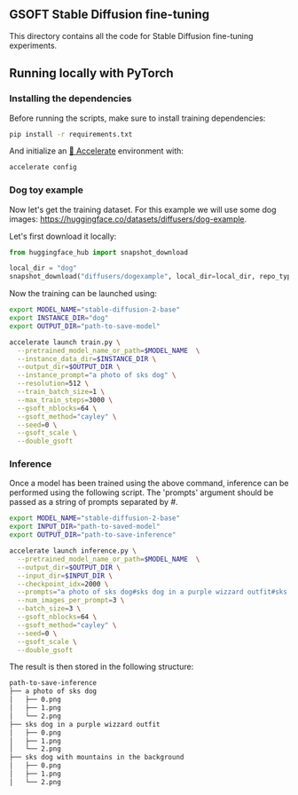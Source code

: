 ## GSOFT Stable Diffusion fine-tuning
This directory contains all the code for Stable Diffusion fine-tuning experiments.

## Running locally with PyTorch
### Installing the dependencies

Before running the scripts, make sure to install training dependencies:

```bash
pip install -r requirements.txt
```

And initialize an [🤗 Accelerate](https://github.com/huggingface/accelerate/) environment with:

```bash
accelerate config
```

### Dog toy example

Now let's get the training dataset. For this example we will use some dog images: https://huggingface.co/datasets/diffusers/dog-example.

Let's first download it locally:

```py
from huggingface_hub import snapshot_download

local_dir = "dog"
snapshot_download("diffusers/dogexample", local_dir=local_dir, repo_type="dataset", ignore_patterns=".gitattributes")
```

Now the training can be launched using:

```bash
export MODEL_NAME="stable-diffusion-2-base"
export INSTANCE_DIR="dog"
export OUTPUT_DIR="path-to-save-model"

accelerate launch train.py \
  --pretrained_model_name_or_path=$MODEL_NAME  \
  --instance_data_dir=$INSTANCE_DIR \
  --output_dir=$OUTPUT_DIR \
  --instance_prompt="a photo of sks dog" \
  --resolution=512 \
  --train_batch_size=1 \
  --max_train_steps=3000 \
  --gsoft_nblocks=64 \
  --gsoft_method="cayley" \
  --seed=0 \
  --gsoft_scale \
  --double_gsoft
```

### Inference

Once a model has been trained using the above command, inference can be performed using the following script. The 'prompts' argument should be passed as a string of prompts separated by #.

```bash
export MODEL_NAME="stable-diffusion-2-base"
export INPUT_DIR="path-to-saved-model"
export OUTPUT_DIR="path-to-save-inference"

accelerate launch inference.py \
  --pretrained_model_name_or_path=$MODEL_NAME  \
  --output_dir=$OUTPUT_DIR \
  --input_dir=$INPUT_DIR \
  --checkpoint_idx=2000 \
  --prompts="a photo of sks dog#sks dog in a purple wizzard outfit#sks dog with mountains in the background" \
  --num_images_per_prompt=3 \
  --batch_size=3 \
  --gsoft_nblocks=64 \
  --gsoft_method="cayley" \
  --seed=0 \
  --gsoft_scale \
  --double_gsoft
```

The result is then stored in the following structure:

```md
path-to-save-inference
├── a photo of sks dog
│   ├── 0.png
│   ├── 1.png
│   └── 2.png
├── sks dog in a purple wizzard outfit
│   ├── 0.png
│   ├── 1.png
│   └── 2.png
├── sks dog with mountains in the background
│   ├── 0.png
│   ├── 1.png
│   └── 2.png
```